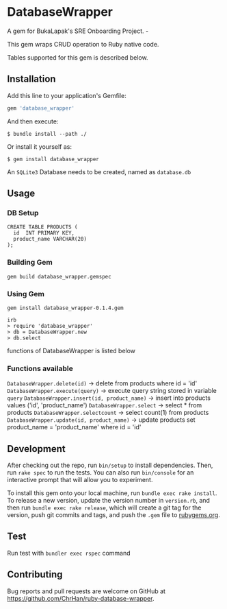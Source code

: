 # DatabaseWrapper

A gem for BukaLapak's SRE Onboarding Project. - 

This gem wraps CRUD operation to Ruby native code.

Tables supported for this gem is described below.

## Installation

Add this line to your application's Gemfile:

```ruby
gem 'database_wrapper'
```

And then execute:

    $ bundle install --path ./

Or install it yourself as:

    $ gem install database_wrapper

An `SQLite3` Database needs to be created, named as `database.db` 

## Usage

### DB Setup

    CREATE TABLE PRODUCTS (
      id  INT PRIMARY KEY,
      product_name VARCHAR(20)
    );

### Building Gem

    gem build database_wrapper.gemspec

### Using Gem

    gem install database_wrapper-0.1.4.gem

    irb
    > require 'database_wrapper'
    > db = DatabaseWrapper.new
    > db.select

functions of DatabaseWrapper is listed below

### Functions available

`DatabaseWrapper.delete(id)` -> delete from products where id = 'id'
`DatabaseWrapper.execute(query)` -> execute query string stored in variable `query` 
`DatabaseWrapper.insert(id, product_name)` -> insert into products values ('id', 'product_name')
`DatabaseWrapper.select` -> select * from products
`DatabaseWrapper.selectcount` -> select count(1) from products
`DatabaseWrapper.update(id, product_name)` -> update products set product_name = 'product_name' where id = 'id'

## Development

After checking out the repo, run `bin/setup` to install dependencies. Then, run `rake spec` to run the tests. You can also run `bin/console` for an interactive prompt that will allow you to experiment.

To install this gem onto your local machine, run `bundle exec rake install`. To release a new version, update the version number in `version.rb`, and then run `bundle exec rake release`, which will create a git tag for the version, push git commits and tags, and push the `.gem` file to [rubygems.org](https://rubygems.org).

## Test

Run test with `bundler exec rspec` command

## Contributing

Bug reports and pull requests are welcome on GitHub at https://github.com/ChrHan/ruby-database-wrapper.
